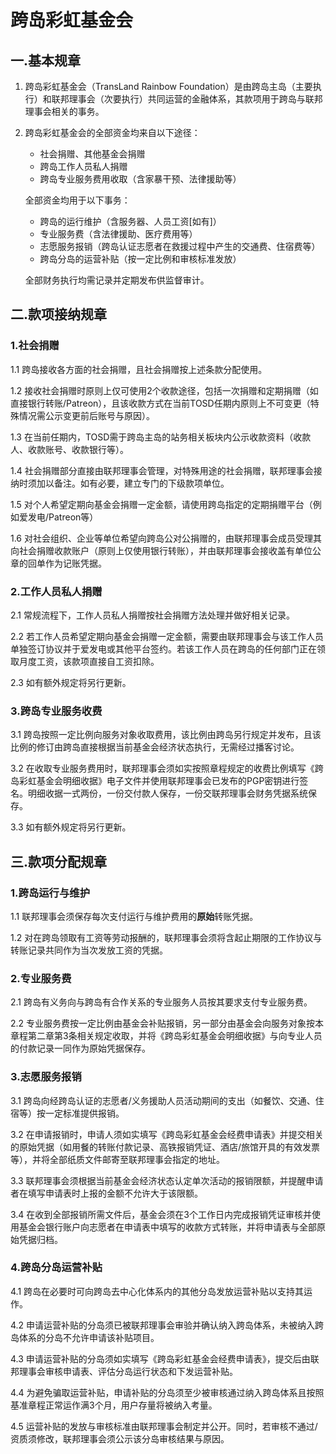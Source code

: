 # 跨岛彩虹基金会

## 一.基本规章

1. 跨岛彩虹基金会（TransLand Rainbow Foundation）是由跨岛主岛（主要执行）和联邦理事会（次要执行）共同运营的金融体系，其款项用于跨岛与联邦理事会相关的事务。

2. 跨岛彩虹基金会的全部资金均来自以下途径：

    - 社会捐赠、其他基金会捐赠
    - 跨岛工作人员私人捐赠
    - 跨岛专业服务费用收取（含家暴干预、法律援助等）

    全部资金均用于以下事务：

    - 跨岛的运行维护（含服务器、人员工资[如有]）
    - 专业服务费（含法律援助、医疗费用等）
    - 志愿服务报销（跨岛认证志愿者在救援过程中产生的交通费、住宿费等）
    - 跨岛分岛的运营补贴（按一定比例和审核标准发放）

    全部财务执行均需记录并定期发布供监督审计。

## 二.款项接纳规章

### 1.社会捐赠

1.1 跨岛接收各方面的社会捐赠，且社会捐赠按上述条款分配使用。

1.2 接收社会捐赠时原则上仅可使用2个收款途径，包括一次捐赠和定期捐赠（如直接银行转账/Patreon），且该收款方式在当前TOSD任期内原则上不可变更（特殊情况需公示变更前后账号与原因）。

1.3 在当前任期内，TOSD需于跨岛主岛的站务相关板块内公示收款资料（收款人、收款账号、收款银行等）。

1.4 社会捐赠部分直接由联邦理事会管理，对特殊用途的社会捐赠，联邦理事会接纳时须加以备注。如有必要，建立专门的下级款项单位。

1.5 对个人希望定期向基金会捐赠一定金额，请使用跨岛指定的定期捐赠平台（例如爱发电/Patreon等）

1.6 对社会组织、企业等单位希望向跨岛公对公捐赠的，由联邦理事会成员受理其向社会捐赠收款账户（原则上仅使用银行转账），并由联邦理事会接收盖有单位公章的回单作为记账凭据。

### 2.工作人员私人捐赠

2.1 常规流程下，工作人员私人捐赠按社会捐赠方法处理并做好相关记录。

2.2 若工作人员希望定期向基金会捐赠一定金额，需要由联邦理事会与该工作人员单独签订协议并于爱发电或其他平台签约。若该工作人员在跨岛的任何部门正在领取月度工资，该款项直接自工资扣除。

2.3 如有额外规定将另行更新。

### 3.跨岛专业服务收费

3.1 跨岛按照一定比例向服务对象收取费用，该比例由跨岛另行规定并发布，且该比例的修订由跨岛直接根据当前基金会经济状态执行，无需经过播客讨论。

3.2 在收取专业服务费用时，联邦理事会须如实按照章程规定的收费比例填写《跨岛彩虹基金会明细收据》电子文件并使用联邦理事会已发布的PGP密钥进行签名。明细收据一式两份，一份交付款人保存，一份交联邦理事会财务凭据系统保存。

3.3 如有额外规定将另行更新。

## 三.款项分配规章

### 1.跨岛运行与维护

1.1 联邦理事会须保存每次支付运行与维护费用的**原始**转账凭据。

1.2 对在跨岛领取有工资等劳动报酬的，联邦理事会须将含起止期限的工作协议与转账记录共同作为当次发放工资的凭据。

### 2.专业服务费

2.1 跨岛有义务向与跨岛有合作关系的专业服务人员按其要求支付专业服务费。

2.2 专业服务费按一定比例由基金会补贴报销，另一部分由基金会向服务对象按本章程第二章第3条相关规定收取，并将《跨岛彩虹基金会明细收据》与向专业人员的付款记录一同作为原始凭据保存。

### 3.志愿服务报销

3.1 跨岛向经跨岛认证的志愿者/义务援助人员活动期间的支出（如餐饮、交通、住宿等）按一定标准提供报销。

3.2 在申请报销时，申请人须如实填写《跨岛彩虹基金会经费申请表》并提交相关的原始凭据（如用餐的转账付款记录、高铁报销凭证、酒店/旅馆开具的有效发票等），并将全部纸质文件邮寄至联邦理事会指定的地址。

3.3 联邦理事会须根据当前基金会经济状态认定单次活动的报销限额，并提醒申请者在填写申请表时上报的金额不允许大于该限额。

3.4 在收到全部报销所需文件后，基金会须在3个工作日内完成报销凭证审核并使用基金会银行账户向志愿者在申请表中填写的收款方式转账，并将申请表与全部原始凭据归档。

### 4.跨岛分岛运营补贴

4.1 跨岛在必要时可向跨岛去中心化体系内的其他分岛发放运营补贴以支持其运作。

4.2 申请运营补贴的分岛须已被联邦理事会审验并确认纳入跨岛体系，未被纳入跨岛体系的分岛不允许申请该补贴项目。

4.3 申请运营补贴的分岛须如实填写《跨岛彩虹基金会经费申请表》，提交后由联邦理事会审核申请表、评估分岛运行状态和下发运营补贴。

4.4 为避免骗取运营补贴，申请补贴的分岛须至少被审核通过纳入跨岛体系且按照基准章程正常运作满3个月，用户存量将被纳入考量。

4.5 运营补贴的发放与审核标准由联邦理事会制定并公开。同时，若审核不通过/资质须修改，联邦理事会须公示该分岛审核结果与原因。
